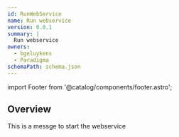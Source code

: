 ```yaml
---
id: RunWebService
name: Run webservice
version: 0.0.1
summary: |
  Run webservice
owners:
  - bgeluykens
  - Paradigma
schemaPath: schema.json
---
```


import Footer from '@catalog/components/footer.astro';

## Overview

This is a messge to start the webservice

<SchemaViewer file="schema.json" title="Schema" maxHeight="500" />

<NodeGraph />

